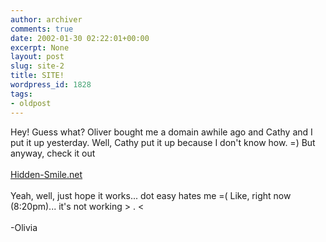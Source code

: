 ```yaml
---
author: archiver
comments: true
date: 2002-01-30 02:22:01+00:00
excerpt: None
layout: post
slug: site-2
title: SITE!
wordpress_id: 1828
tags:
- oldpost
---
```


Hey! Guess what? Oliver bought me a domain awhile ago and Cathy and I put it up yesterday. Well, Cathy put it up because I don't know how. =) But anyway, check it out<br /><br /> <a href="http://www.hidden-smile.net">Hidden-Smile.net</a> <br /><br />Yeah, well, just hope it works... dot easy hates me =( Like, right now (8:20pm)... it's not working > . <<br /><br />-Olivia